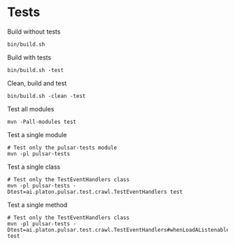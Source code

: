 Tests
=

Build without tests
```shell
bin/build.sh
```

Build with tests
```shell
bin/build.sh -test
```

Clean, build and test
```shell
bin/build.sh -clean -test
```

Test all modules
```shell
mvn -Pall-modules test
```

Test a single module
```shell
# Test only the pulsar-tests module
mvn -pl pulsar-tests
```

Test a single class
```shell
# Test only the TestEventHandlers class
mvn -pl pulsar-tests -Dtest=ai.platon.pulsar.test.crawl.TestEventHandlers test
```

Test a single method
```shell
# Test only the TestEventHandlers class
mvn -pl pulsar-tests -Dtest=ai.platon.pulsar.test.crawl.TestEventHandlers#whenLoadAListenableLink_ThenEventsAreTriggered test
```
